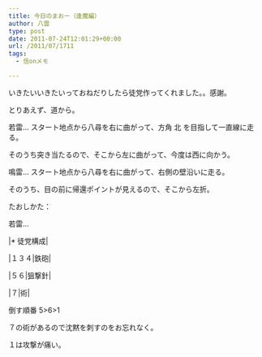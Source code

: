 ```yaml
---
title: 今日のまおー（逢魔編）
author: 八雲
type: post
date: 2011-07-24T12:01:29+00:00
url: /2011/07/1711
tags:
  - 信onメモ

---
```

いきたいいきたいっておねだりしたら徒党作ってくれました。。感謝。

とりあえず、道から。
  
若雷… スタート地点から八尋を右に曲がって、方角 北 を目指して一直線に走る。
  
そのうち突き当たるので、そこから左に曲がって、今度は西に向かう。

鳴雷… スタート地点から八尋を右に曲がって、右側の壁沿いに走る。
  
そのうち、目の前に帰還ポイントが見えるので、そこから左折。

たおしかた：
  
若雷…
  
|* 徒党構成|
  
|１３４|鉄砲|
  
|５６|狙撃針|
  
|７|術|
  
倒す順番 5>6>1
  
７の術があるので沈黙を刺すのをお忘れなく。
  
１は攻撃が痛い。

